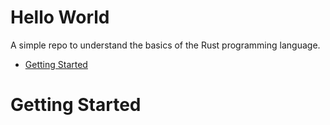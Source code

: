 # Hello World <!-- omit in toc -->
A simple repo to understand the basics of the Rust programming language.

- [Getting Started](#getting-started)

# Getting Started

